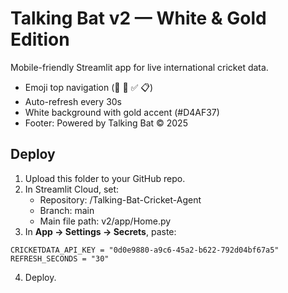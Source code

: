 # Talking Bat v2 — White & Gold Edition

Mobile-friendly Streamlit app for live international cricket data.
- Emoji top navigation (🏏 📅 ✅ 📋)
- Auto-refresh every 30s
- White background with gold accent (#D4AF37)
- Footer: Powered by Talking Bat © 2025

## Deploy
1) Upload this folder to your GitHub repo.
2) In Streamlit Cloud, set:
   - Repository: <your-username>/Talking-Bat-Cricket-Agent
   - Branch: main
   - Main file path: v2/app/Home.py
3) In **App → Settings → Secrets**, paste:
```
CRICKETDATA_API_KEY = "0d0e9880-a9c6-45a2-b622-792d04bf67a5"
REFRESH_SECONDS = "30"
```
4) Deploy.
